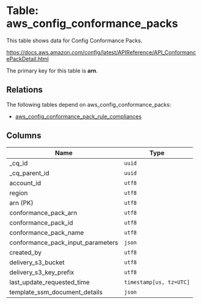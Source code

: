 # Table: aws_config_conformance_packs

This table shows data for Config Conformance Packs.

https://docs.aws.amazon.com/config/latest/APIReference/API_ConformancePackDetail.html

The primary key for this table is **arn**.

## Relations

The following tables depend on aws_config_conformance_packs:
  - [aws_config_conformance_pack_rule_compliances](aws_config_conformance_pack_rule_compliances.md)

## Columns

| Name          | Type          |
| ------------- | ------------- |
|_cq_id|`uuid`|
|_cq_parent_id|`uuid`|
|account_id|`utf8`|
|region|`utf8`|
|arn (PK)|`utf8`|
|conformance_pack_arn|`utf8`|
|conformance_pack_id|`utf8`|
|conformance_pack_name|`utf8`|
|conformance_pack_input_parameters|`json`|
|created_by|`utf8`|
|delivery_s3_bucket|`utf8`|
|delivery_s3_key_prefix|`utf8`|
|last_update_requested_time|`timestamp[us, tz=UTC]`|
|template_ssm_document_details|`json`|